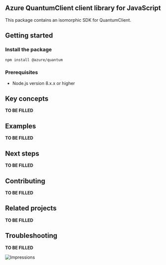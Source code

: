 ## Azure QuantumClient client library for JavaScript

This package contains an isomorphic SDK for QuantumClient.

## Getting started

### Install the package

```bash
npm install @azure/quantum
```

### Prerequisites

- Node.js version 8.x.x or higher

## Key concepts

**TO BE FILLED**

## Examples

**TO BE FILLED**

## Next steps

**TO BE FILLED**

## Contributing

**TO BE FILLED**

## Related projects

**TO BE FILLED**

## Troubleshooting

**TO BE FILLED**

![Impressions](https://azure-sdk-impressions.azurewebsites.net/api/impressions/azure-sdk-for-js%2Fsdk%2Fappconfiguration%2Fapp-configuration%2FREADME.png)
